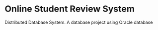 # Online Student Review System
 Distributed Database System.
 A database project using Oracle database
